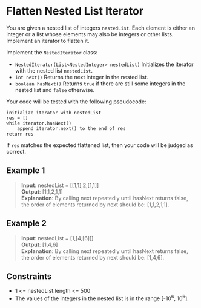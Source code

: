 # Flatten Nested List Iterator

You are given a nested list of integers `nestedList`. Each element is either an integer or a list whose elements may also be integers or other lists. Implement an iterator to flatten it.

Implement the `NestedIterator` class:

- `NestedIterator(List<NestedInteger> nestedList)` Initializes the iterator with the nested list `nestedList`.
- `int next()` Returns the next integer in the nested list. 
- `boolean hasNext()` Returns `true` if there are still some integers in the nested list and `false` otherwise.

Your code will be tested with the following pseudocode:

```
initialize iterator with nestedList  
res = []  
while iterator.hasNext()  
    append iterator.next() to the end of res  
return res
```

If `res` matches the expected flattened list, then your code will be judged as correct.

## Example 1

> **Input**: nestedList = [[1,1],2,[1,1]]  
> **Output**: [1,1,2,1,1]  
> **Explanation**: By calling next repeatedly until hasNext returns false, the order of elements returned by next should be: [1,1,2,1,1].

## Example 2

> **Input**: nestedList = [1,[4,[6]]]  
> **Output**: [1,4,6]  
> **Explanation**: By calling next repeatedly until hasNext returns false, the order of elements returned by next should be: [1,4,6].

## Constraints

- 1 <= nestedList.length <= 500
- The values of the integers in the nested list is in the range [-10<sup>6</sup>, 10<sup>6</sup>].
